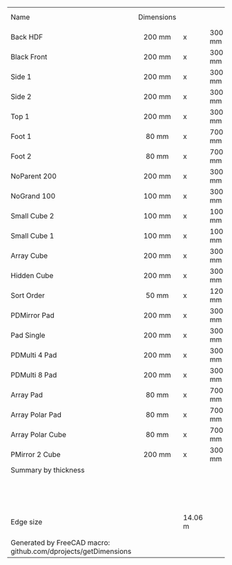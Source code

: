 |   |   |   |   |   |   |   |
|:--|:-:|---|---|--:|--:|--:|
|   Name|   Dimensions|   |   |   Thickness|   Quantity|   Square meters   |
|   Back HDF|   200 mm|   x|   300 mm|   3 mm|   1|   0.06   |
|   Black Front|   200 mm|   x|   300 mm|   18 mm|   1|   0.06   |
|   Side 1|   200 mm|   x|   300 mm|   18 mm|   1|   0.06   |
|   Side 2|   200 mm|   x|   300 mm|   18 mm|   1|   0.06   |
|   Top 1|   200 mm|   x|   300 mm|   18 mm|   1|   0.06   |
|   Foot 1|   80 mm|   x|   700 mm|   80 mm|   1|   0.056   |
|   Foot 2|   80 mm|   x|   700 mm|   80 mm|   1|   0.056   |
|   NoParent 200|   200 mm|   x|   300 mm|   18 mm|   1|   0.06   |
|   NoGrand 100|   100 mm|   x|   300 mm|   18 mm|   1|   0.03   |
|   Small Cube 2|   100 mm|   x|   100 mm|   18 mm|   1|   0.01   |
|   Small Cube 1|   100 mm|   x|   100 mm|   18 mm|   1|   0.01   |
|   Array Cube|   200 mm|   x|   300 mm|   18 mm|   6|   0.36   |
|   Hidden Cube|   200 mm|   x|   300 mm|   18 mm|   1|   0.06   |
|   Sort Order|   50 mm|   x|   120 mm|   18 mm|   1|   0.006   |
|   PDMirror Pad|   200 mm|   x|   300 mm|   18 mm|   2|   0.12   |
|   Pad Single|   200 mm|   x|   300 mm|   18 mm|   1|   0.06   |
|   PDMulti 4 Pad|   200 mm|   x|   300 mm|   18 mm|   4|   0.24   |
|   PDMulti 8 Pad|   200 mm|   x|   300 mm|   18 mm|   8|   0.48   |
|   Array Pad|   80 mm|   x|   700 mm|   80 mm|   4|   0.224   |
|   Array Polar Pad|   80 mm|   x|   700 mm|   80 mm|   4|   0.224   |
|   Array Polar Cube|   80 mm|   x|   700 mm|   80 mm|   4|   0.224   |
|   PMirror 2 Cube|   200 mm|   x|   300 mm|   18 mm|   2|   0.12   |
|   Summary by thickness|   |   |   |   |   |      |
|   |   |   |   |   3 mm|   1|   0.06   |
|   |   |   |   |   18 mm|   33|   1.796   |
|   |   |   |   |   80 mm|   14|   0.784   |
|   |   |   |   |   |   |      |
|   Edge size|   |   14.06 m|   |   |   |      |
|   |   |   |   |   |   |      |
|   |   |   |   |   |   |      |
|   Generated by FreeCAD macro: github.com/dprojects/getDimensions|   |   |   |   |   |      |
